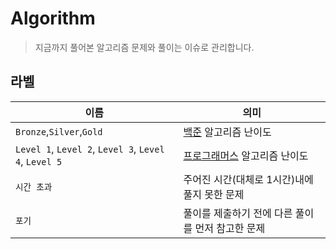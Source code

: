 # Algorithm
> 지금까지 풀어본 알고리즘 문제와 풀이는 이슈로 관리합니다.

## 라벨
|이름|의미|
|---|---|
|`Bronze`,`Silver`,`Gold`|[백준](https://www.acmicpc.net/) 알고리즘 난이도|
|`Level 1`, `Level 2`, `Level 3`, `Level 4`, `Level 5`|[프로그래머스](https://programmers.co.kr/learn/challenges?tab=all_challenges) 알고리즘 난이도|
|`시간 초과`|주어진 시간(대체로 1시간)내에 풀지 못한 문제|
|`포기`|풀이를 제출하기 전에 다른 풀이를 먼저 참고한 문제|